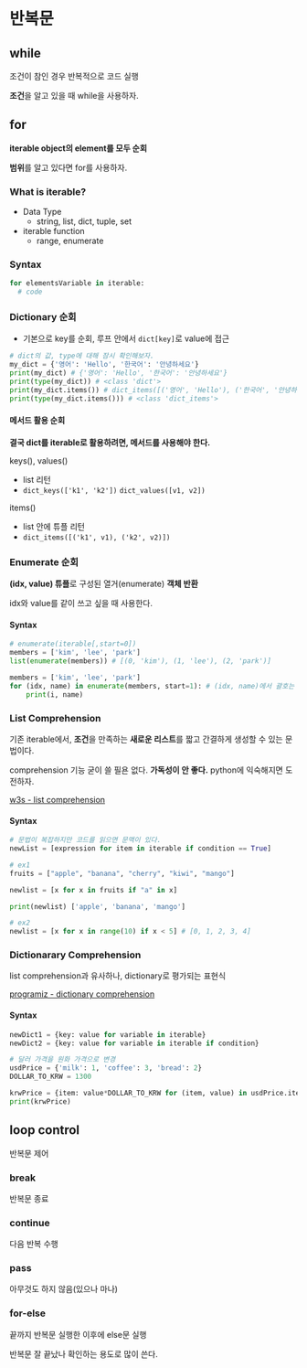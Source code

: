 # 반복문

## while

조건이 참인 경우 반복적으로 코드 실행

**조건**을 알고 있을 때 while을 사용하자.

## for

**iterable object의 element를 모두 순회**

**범위**를 알고 있다면 for를 사용하자.

### What is iterable?
  - Data Type
    - string, list, dict, tuple, set
  - iterable function
    - range, enumerate

### Syntax

```python
for elementsVariable in iterable:
  # code
```

### Dictionary 순회

- 기본으로 key를 순회, 루프 안에서 `dict[key]`로 value에 접근

```python
# dict의 값, type에 대해 잠시 확인해보자.
my_dict = {'영어': 'Hello', '한국어': '안녕하세요'}
print(my_dict) # {'영어': 'Hello', '한국어': '안녕하세요'}
print(type(my_dict)) # <class 'dict'>
print(my_dict.items()) # dict_items([('영어', 'Hello'), ('한국어', '안녕하세요')])
print(type(my_dict.items())) # <class 'dict_items'>
```

#### 메서드 활용 순회

**결국 dict를 iterable로 활용하려면, 메서드를 사용해야 한다.**

keys(), values()
- list 리턴 
- `dict_keys(['k1', 'k2'])` `dict_values([v1, v2])`

items()
- list 안에 튜플 리턴 
- `dict_items([('k1', v1), ('k2', v2)])`

### Enumerate 순회

**(idx, value) 튜플**로 구성된 열거(enumerate) **객체 반환**

idx와 value를 같이 쓰고 싶을 때 사용한다.

#### Syntax

```python
# enumerate(iterable[,start=0])
members = ['kim', 'lee', 'park']
list(enumerate(members)) # [(0, 'kim'), (1, 'lee'), (2, 'park')]
```

```python
members = ['kim', 'lee', 'park']
for (idx, name) in enumerate(members, start=1): # (idx, name)에서 괄호는 필요없지만, 튜플임을 강조하기 위해서 써봄.
    print(i, name)
```

### List Comprehension

기존 iterable에서, **조건**을 만족하는 **새로운 리스트**를 짧고 간결하게 생성할 수 있는 문법이다.

comprehension 기능 굳이 쓸 필욘 없다. **가독성이 안 좋다.** 
python에 익숙해지면 도전하자.

[w3s - list comprehension](https://www.w3schools.com/python/python_lists_comprehension.asp)

#### Syntax

```python
# 문법이 복잡하지만 코드를 읽으면 문맥이 있다.
newList = [expression for item in iterable if condition == True]
```

```python
# ex1
fruits = ["apple", "banana", "cherry", "kiwi", "mango"]

newlist = [x for x in fruits if "a" in x]

print(newlist) ['apple', 'banana', 'mango']
```

```python
# ex2
newlist = [x for x in range(10) if x < 5] # [0, 1, 2, 3, 4]
```

### Dictionarary Comprehension

list comprehension과 유사하나, dictionary로 평가되는 표현식

[programiz - dictionary comprehension](https://www.programiz.com/python-programming/dictionary-comprehension)

#### Syntax

```python
newDict1 = {key: value for variable in iterable}
newDict2 = {key: value for variable in iterable if condition}
```

```python
# 달러 가격을 원화 가격으로 변경
usdPrice = {'milk': 1, 'coffee': 3, 'bread': 2}
DOLLAR_TO_KRW = 1300

krwPrice = {item: value*DOLLAR_TO_KRW for (item, value) in usdPrice.items()}
print(krwPrice)
```

## loop control

반복문 제어

### break

반복문 종료

### continue

다음 반복 수행

### pass

아무것도 하지 않음(있으나 마나)

### for-else

끝까지 반복문 실행한 이후에 else문 실행

반복문 잘 끝났나 확인하는 용도로 많이 쓴다.